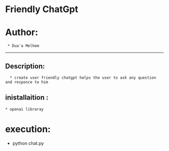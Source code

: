 #  Friendly ChatGpt
# Author: 
     * Dua'a Melhem

***
## Description:

      * create user friendly chatgpt helps the user to ask any question and responce to him 
## inistallaition :
    * openai libraray 
# execution:
   * python chat.py

